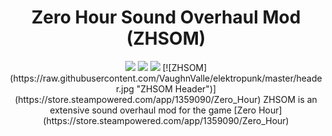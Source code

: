 <h1 align="center">Zero Hour Sound Overhaul Mod (ZHSOM) </h1>
<p align="center">
  <img src="https://img.shields.io/badge/MAINTAINED-YES-green?style=for-the-badge">
  <img src="https://img.shields.io/badge/LICENSE-MIT-blue?style=for-the-badge">
  <img src="https://img.shields.io/github/issues/VaughnValle/zhsom?style=for-the-badge">
  [![ZHSOM](https://raw.githubusercontent.com/VaughnValle/elektropunk/master/header.jpg "ZHSOM Header")](https://store.steampowered.com/app/1359090/Zero_Hour)
  ZHSOM is an extensive sound overhaul mod for the game [Zero Hour](https://store.steampowered.com/app/1359090/Zero_Hour) 
</p>


